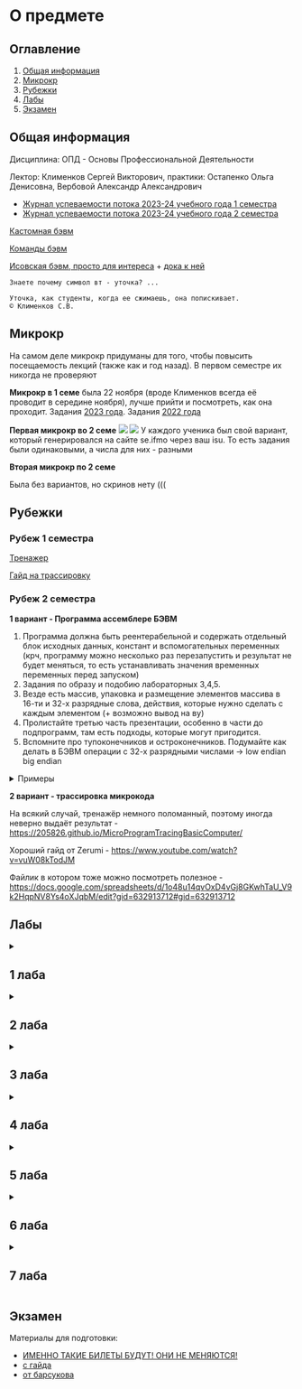 # О предмете

## Оглавление

1. [Общая информация](#info)
2. [Микрокр](#microkr)
3. [Рубежки](#rubez)
4. [Лабы](#labs)
5. [Экзамен](#exam)

## Общая информация <a name="info"></a>

Дисциплина: ОПД - Основы Профессиональной Деятельности

Лектор: Клименков Сергей Викторович, практики: Остапенко Ольга Денисовна, Вербовой Александр Александрович

- [Журнал успеваемости потока 2023-24 учебного года 1 семестра](https://docs.google.com/spreadsheets/d/13S-2iAf4nN32t-FHNJ_jX8qY8gaT1N2PcAmV19g3OMo/edit#gid=1376124505)
- [Журнал успеваемости потока 2023-24 учебного года 2 семестра](https://docs.google.com/spreadsheets/d/1r8d1n3sGhOtqBdFpx-kMUNpaGigBS6X_fC8O7VNI1Jc/edit#gid=881512036)

[Кастомная бэвм](custom.jar)

[Команды бэвм](interpreter.txt)

[Исовская бэвм, просто для интереса](https://github.com/AppLoidx/bcomp-extended) + [дока к ней](books.ifmo.ru/file/pdf/761.pdf)
``` /bevm
Знаете почему символ вт - уточка? ...

Уточка, как студенты, когда ее сжимаешь, она попискивает.
© Клименков С.В.
```
## Микрокр <a name="microkr"></a>

На самом деле микрокр придуманы для того, чтобы повысить посещаемость лекций (также как и год назад). В первом семестре их никогда не проверяют

<b>Микрокр в 1 семе</b> была 22 ноября (вроде Клименков всегда её проводит в середине ноября), лучше прийти и посмотреть, как
она проходит.
Задания [2023 года](https://github.com/petrovviacheslav/myitmo/blob/main/%D0%9E%D0%9F%D0%94/%D0%BC%D0%B8%D0%BA%D1%80%D0%BE%D0%BA%D1%80/1.pdf).
Задания [2022 года](https://github.com/maxbarsukov/itmo/blob/master/1-2%20%D0%BE%D0%BF%D0%B4/%D0%BC%D0%B8%D0%BA%D1%80%D0%BE%D0%BA%D1%80/3/full.pdf)

<b>Первая микрокр во 2 семе</b>
![](https://i.imgur.com/PE16Yzz.png)
![](https://i.imgur.com/vNyTaJc.png)
У каждого ученика был свой вариант, который генерировался на сайте se.ifmo через ваш isu. То есть задания были
одинаковыми, а числа для них - разными

<b>Вторая микрокр по 2 семе</b>

Была без вариантов, но скринов нету (((

## Рубежки <a name="rubez"></a>


### Рубеж 1 семестра
[Тренажер](https://se.ifmo.ru/~s263975/program-tracing/)

[Гайд на трассировку](https://www.youtube.com/watch?v=u2-U5QQYgZw)

### Рубеж 2 семестра

<b>1 вариант - Программа ассемблере БЭВМ</b>
1. Программа должна быть реентерабельной и содержать отдельный блок исходных данных, констант и вспомогательных переменных (крч, программу можно несколько раз перезапустить и результат не будет меняться, то есть устанавливать значения временных переменных перед запуском)
2. Задания по образу и подобию лабораторных 3,4,5.
3. Везде есть массив, упаковка и размещение элементов массива в 16-ти и 32-х разрядные слова, действия, которые нужно сделать с каждым элементом (+ возможно вывод на ву)
4. Пролистайте третью часть презентации, особенно в части до подпрограмм, там есть подходы, которые могут пригодится.
5. Вспомните про тупоконечников и остроконечников. Подумайте как делать в БЭВМ операции с 32-х разрядными числами -> low endian big endian

<details>
<summary>Примеры</summary>

Концептуальное описание того, что надо сделать

```
; работает для n-разрядных чисел, где n <= 16.
ORG 0x100;
ARRAY_PTR: WORD 0x600; адрес начала массива по которому мы проходимся
ARRAY_LEN: WORD 0x1F; длина заданного массива
MULTIPLIER: WORD 0xA; A из F(x) = A*x + B 
CONST: WORD 1046; B из F(x) = A*x + B 
ANS_PTR: WORD 0x400; адрес начала записи массива размапленных 32-битовых чисел
; СЛУЖЕБНЫЕ ПЕРЕМЕННЫЕ
ARRAY_ITER: WORD ?; итератор по заданнаму массиву
MULT_ITER: WORD ?; итератор для умножения
FIRST_WORD: WORD 0x0; первое слово ответа
SECOND_WORD: WORD 0x0; второе слово ответа
FIRST_NUMBER: WORD 0x0; первое слово числа приведенного к 32-битному формату
SECOND_NUMBER: WORD 0x0; второе слово числа приведенного к 32-битному формату

START:
LD ARRAY_LEN; загружаем длину массива
ST ARRAY_ITER; и инициализируем итератор

MAIN_LOOP:
LD (ARRAY_PTR)+; загружаем текущее число
CALL FUNC; вызываем функцию которую размапливаем
LOOP ARRAY_ITER; цикл
JUMP MAIN_LOOP; все еще цикл
HLT; останов если массив кончився

FUNC:

ST FIRST_NUMBER; записываем полученное n-битное число в младшее слово
LD MULTIPLIER; загружаем множитель
ST MULT_ITER; инициализируем итератор
LD FIRST_NUMBER; снова загружаем число чтобы понять какой знак и соответственно его расширить на старшее слово

BMI NEGATIVE; если число положительное то
CLA; записываем нулики
ST SECOND_NUMBER; в старшее слово
JUMP CALC; переходим к вычислению

NEGATIVE: ; если число отрицательное то
CLA; записываем нулики
NOT; инвертируем в единички
ST SECOND_NUMBER; записываем в старшее слово

CALC:
LD FIRST_WORD; загружаем младшее слово ответа
ADD FIRST_NUMBER; прибавляем младшее слово чиселка
ST FIRST_WORD; записываем младшее слово ответа
LD SECOND_WORD; загружаем старшее слово ответа
ADC SECOND_NUMBER; прибавляем старшее слово чиселка и перенос из младшего слова
ST SECOND_WORD; записываем старшее слово ответа
LOOP MULT_ITER; циклимся чтобы умножать
JUMP CALC; все еще циклимся

LD FIRST_WORD; загружаем младшее слово
ADD CONST; прибавляем B
ST FIRST_WORD; записываем младшее слово
LD SECOND_WORD; загружаем старшее слово
ADC #0; прибавляем 0 и С если оно есть
ST SECOND_WORD; записываем старшее слово

LD FIRST_WORD; загружаем младшее слово
ST (ANS_PTR)+; записываем в массив ответов
LD SECOND_WORD; загружаем старшее слово
ST (ANS_PTR)+; записываем в массив ответов
CLA; затираем слова
ST FIRST_WORD; все еще затираем слова
ST SECOND_WORD; не поверите...
RET; выходим из функции
```

---

````
ORG 0x100

ARR_START: WORD $ARR
ARR_END: WORD 0
ARR_LENGTH: WORD 18
SMASK: WORD 0x0020
RES_H: WORD 0x0
RES_L: WORD 0x0

CUR_H: WORD 0x0
CUR_L: WORD 0x0

CUR_ADR: WORD 0x0

START:
CLA
ST RES_H
ST RES_L

LD ARR_START
ST CUR_ADR

ADD ARR_LENGTH
ADD ARR_LENGTH
ST ARR_END

MAIN_LOOP:
LD (CUR_ADR)+
ST CUR_H
LD (CUR_ADR)
ST CUR_L

LD CUR_ADR
DEC
ADD #6
ST CUR_ADR

LD CUR_H
AND SMASK
BZS POS
NEG
OR CUR_H
POS:
ST CUR_H

LD CUR_L
ADD RES_L
ST RES_L
CALL SIGN_CHECK
LD RES_H
ADD CUR_H
LD CUR_ADR
CMP ARR_END
BGE STOP
JUMP MAIN_LOOP
STOP:
HLT

SIGN_CHECK:
LD CUR_L
BMI NEGATIVE
POSITIVE:
LD RES_H
ADC #0
ST RES_H
RET
NEGATIVE:
LD RES_H
ADC #-1
ST RES_H
RET


ORG 0x6D2
ARR:
````
![](https://i.imgur.com/G3ktdDe.jpg)


У меня был очень похожий вариант, я сделал по другому, вот код:
````
я увидел это только спустя 6 месяцев и вообще не помню, что я писал((( кидайте свои программы на гит сразу!
````

Другие коды, которые разбирались до рубежки, то есть ребята сами придумывали задание, а потом реализовывали его (мне это очень помогло подготовиться):

Сначала будет код, потом задание (каждый блок отделил горизонтальной линией)

```
    ORG 0x100
max: WORD 0x0000
firstElementAddress: WORD 0x500
currentElementAddress: WORD 0x0000          ; Переменная, равная firstElementAddress (чтобы сделать программу реентерабельной)
arrayLength: WORD 0x0005
elementsLeft: WORD 0x0000                   ; Переменная, равная elementsLeft (чтобы сделать программу реентерабельной)

    ORG 0x110
Start: CLA
    ST max                                  ; Сброс всех элементов (чтобы сделать программу реентерабельной)
    LD firstElementAddress
    ST currentElementAddress
    LD arrayLength
    ST elementsLeft
    MainLoop: LD (currentElementAddress)+   ; Загружен элемент массива
        CMP max                             ; Сравниваем с максимумом
        BLT Next                            ; Если элеменет < максимума, то переход на следующую итерацию цикла
        ST max                              ; Если оказалось, что элемент >= максимуму, то записать его в максимум
        Next: LOOP elementsLeft
        JUMP MainLoop
HLT


    ORG 0x500
WORD 0x1000
WORD 0x2141
WORD 0xFFFF
WORD 0x9241
WORD 0x5555

```
Эта программа ищет максимальный элемент массива, состоящего из 16-битовых знаковых чисел. Ответ лежит в ячейке 100.

----------

```
sum1: WORD 0
sum2: WORD 0

thingWeSum: WORD 0

summing:
LD thingWeSum
BLT if_neg

ADD sum1
ST sum1
CLA
ADC sum2
ST sum2
JUMP return

if_neg:
ADD sum1
ST sum1
LD #0xFF
ADC sum2
ST sum2
JUMP return

return:
```
32-разрядная сумма

----------

```
ORG 0x10
ArrAddr: WORD 0x300
CurElemAddr: WORD 0
step: WORD 0
arrayIndex: WORD 0
ArrLength: WORD 29
sum1: WORD 0
sum2: WORD 0
TMP: WORD ?

Start:
LD #0
ST sum1
ST sum2
Spin0:
IN 5
AND #0x40
BEQ Spin0
IN 4
ST step

DEC
ST arrayIndex
JUMP Skip

OlegSheyko:
LD arrayIndex
ADD step
ST arrayIndex
Checking:
CMP ArrLength
BMI Skip
HLT
Skip:
LD ArrAddr
ADD arrayIndex
ST CurElemAddr

summing:
LD (CurElemAddr)

ExtendingSign:
ASR
ASR
SXTB
ASL
ASL
ST TMP
LD (CurElemAddr)
AND #0x03
ADD TMP

BLT if_neg

ADD sum1
ST sum1
CLA
ADC sum2
ST sum2
JUMP OlegSheyko

if_neg:
ADD sum1
ST sum1
LD #0xFF
ADC sum2
ST sum2
JUMP OlegSheyko


ORG 0x300
Array:
WORD 0;
WORD 0;
...
WORD 0; 30й элемент

```
Обход массива 10 битных значений с суммированием каждого k-го элемента (ввод k с ВУ2) в 32 битную сумму

----------
```
ORG 0x10
ArrAddr: WORD 0x300
CurElemAddr: WORD 0
step: WORD 0
arrayIndex: WORD 0
ArrLength: WORD 29
sum1: WORD 0
sum2: WORD 0

Start:
LD #0
ST sum1
ST sum2
LD ArrLength ; увеличение границы для проверки индекса
ASL
INC
ST ArrLength
Spin0:
IN 5
AND #0x40
BEQ Spin0
IN 4
ASL ; умножаю шаг на 2
ST step

SUB #2 ; вычитаю 2, чтобы верно обработать первый по порядку k-ый элемент
ST arrayIndex
JUMP Skip

OlegSheyko:
LD arrayIndex
ADD step
ST arrayIndex
Checking:
CMP ArrLength
BMI Skip
HLT
Skip:
LD ArrAddr
ADD arrayIndex
ST CurElemAddr

summing:
LD (CurElemAddr)+

ADD sum1 ; складывание младшего байта
ST sum1

summing2:
LD (CurElemAddr)
ADC #0 ; сложение с битом С, потому что он будет потерян при расширении знака старшего байта
ExtendingSign:
ASL
ASL
ASL
ASL
ASL
ASL
SXTB
ASR
ASR
ASR
ASR
ASR
ASR
ADD sum2
LD CurElemAddr ; возвращение указателя к младшему байту
DEC
ST CurElemAddr
JUMP OlegSheyko


ORG 0x300
Array:
WORD 0;
WORD 0; 1 элемент
WORD 0;
WORD 0; 2 элемент
...
WORD 0;
WORD 0; 30й элемент

```
Обход массива 18 битных значений с суммированием каждого k-го элемента (ввод k с ВУ2) в 32 битную сумму

формат хранения мл_байт_0, ст_байт_0, мл_байт_1, ст_байт_1, ...

----------

````
ORG 0x10
ArrAddr: WORD 0x300
CurElemAddr: WORD 0
flat_dimension: WORD 7 ; размер
linearIndexMaxBorder: WORD 0 ; макс граница линейного индекса
count: WORD ? ; счётчик 
indexI: WORD 0
indexJ: WORD 0
indexJMaxBorder: WORD ? ; фактическая граница для индекса J (т.к храним мл_байт, ст_байт в элементе)
step_i: WORD 3
step_j: WORD 2
step_i_f: WORD ? ; шаг для первого случая
step_j_f: WORD ?
step_j_actual: WORD ? ; шаг для корректного прохода по элементам в строке
indexLinear: WORD 0
sum1: WORD 0
sum2: WORD 0

Start:
CLA
ST sum1
ST sum2
LD step_i
DEC
ST step_i_f
LD step_j
ASL
ST step_j_actual ; фактический шаг это step * 2
SUB #2
ST step_j_f ; но для первого случая step * 2 - 2
LD flat_dimension ; count = 7 = flat_dimension
ST count
ASL
ST indexJMaxBorder; граница у j = 7*2 = 14
LD #0

square: ; расчёт для дальнейшей проверки границ лин.индекса (2*7*7)
ADD flat_dimension ; (=7)
LOOP count ; (count = 7)
JUMP square
ASL
ST linearIndexMaxBorder

calcIndexes_f: ; индексы для первого прохода
LD step_i_f 
ST indexI
LD step_j_f
ST indexJ
JUMP calcLinearIndex

; //////////////////////

OlegSheyko:

calcIndexes: ; добавление шага к индексам (смещение)
LD indexJ
CMP indexJMaxBorder ; сначала проверяем, что мы обошли все элементы в строке (j)
BPL inc_i
ADD step_j_actual ; если нет, то добавляем шаг
ST indexJ
JUMP calcLinearIndex

inc_i: ; иначе ставим в позицию для первого случая !!!
LD step_j_f 
ST indexJ

LD indexI ; увеличиваем i
ADD step_i
ST indexI

checking: ; проверка что i не вышел за границы 
LD indexI
CMP flat_dimension
BMI calcLinearIndex
HLT


; //////////////////////

calcLinearIndex: ; короче тут типа линейный индекс вычисляется как 7*i + j
CLA
ST linearIndex
LD indexI
BEQ add_j

add_i:
LD linearIndex
ADD flat_dimension
ST linearIndex

LD indexI
DEC
ST indexI
BNE add_i

ASL
ST linearIndex

add_j:
LD linearIndex
ADD indexJ
ST linearIndex
CMP linearIndexMaxBorder ; проверка чтобы он не вышел за границы
BMI elemFinder
HLT

; //////////////////////

elemFinder: ; представляем двумерный массив как единую строку и смещаемся по ней
LD ArrAddr
ADD linearIndex
ST CurElemAddr

; //////////////////////

summing:
LD (CurElemAddr)+

checkingMultiplicity: 
ROR
BCS return
ROR
BCS return
ROL
ROL

ADD sum1 ; складывание младшего байта
ST sum1

summing2:
LD (CurElemAddr)
ADC #0 ; сложение с битом С, потому что он будет потерян при расширении знака старшего байта
ExtendingSign:
ASL
ASL
ASL
ASL
SXTB
ASR
ASR
ASR
ASR
ADD sum2
return:
LD CurElemAddr ; возвращение указателя к младшему байту
DEC
ST CurElemAddr
JUMP OlegSheyko

; //////////////////////

ORG 0x300
Array:
WORD 0;   i = 0, j = 0
WORD 0;
...
WORD 0;   i = 0, j = 13
WORD 0;

WORD 0;   i = 1, j = 0
WORD 0;
...
WORD 0;   i = 1, j = 13
WORD 0;
````
Суммирование каждого элемента двумерного массива размерностью [7][7] с индексом i с шагом 3, индексом j с шагом 2 и при условии, что элемент кратен 4, состоящего из 20-разрядных элементов, с формированием 32-разрядного результата

Формат хранения элементов в массиве: мл_байты_0; ст_байты_0; мл_байты_1; ст_байты_1; ...

----------
```
    ORG 0x20
ARR_LENGTH:    WORD ?  ; Длина вводимого массива
CURR_ELEM:    WORD 0  ; Текущий элемент
ELEMS_LEFT:    WORD ?  ; Сколько элементов осталось (счетчик цикла)
SUM_0_15:    WORD 0  ; Результат/сумма (младшие 2 байта)
SUM_16_31:    WORD 0  ; Результат/сумма (старшие 2 байта)
INDEX_CHECK:    WORD 0  ; Счетчик, который обнуляется каждый k-ый индекс (для суммы k-ых элементов)
INDEX_INDENT:  WORD ?  ; k - число, которому кратны индексы суммируемых элементов
COMPARISON_MASK:  WORD 0x2000 ; Маска для проверки знака 14-ти разрядного числа
NEGATIVE_MASK:  WORD 0xC000 ; Маска для очищения "мусора" в старших разрядах и получения отрицательного числа
POSITIVE_MASK:  WORD 0x1FFF  ; Маска для очищения "мусора" в старших разрядах и получения положительного числа

START:  CLA    ; Загружаем исходные данные в обновляемые ячейки и обнуляем ячейки результата
  ST $SUM_0_15
  ST $SUM_16_31
  LD $ARR_LENGTH
  ST $ELEMS_LEFT

MAIN_LOOP:  CLA    ; Основной цикл программы
  ST $CURR_ELEM  ; Обнуляем ячейку с предыдущим считанным элементом
  CALL WORD_INPUT  ; Вызов подпрограммы ввода числа
  LD $INDEX_CHECK  ; Проверка на равенство счетчика числу k
  INC
  CMP $INDEX_INDENT
  BEQ FUNCTION  ; Если счетчик равен k - переходим к функции суммирования
  ST $INDEX_CHECK  ; Иначе - сохраняем новое значение счетчика и продолжаем цикл
LOOP_END:  LOOP ELEMS_LEFT
  JUMP MAIN_LOOP
  HLT

WORD_INPUT:      ; Подпрограмма для ввода числа с ВУ-2 (сначала старший байт, затем младший)
SPIN_LOOP_1:  IN 5    ; Спин-луп
  AND #0x40
  BEQ SPIN_LOOP_1
  IN 4    ; Ввод старшего байта
  SWAB
  ST $CURR_ELEM
SPIN_LOOP_2:  IN 5    ; Спин-луп
  AND #0x40
  BEQ SPIN_LOOP_2
  IN 4    ; Ввод младшего байта
  ADD $CURR_ELEM
  ST $CURR_ELEM
  RET

FUNCTION:  CLA
  ST $INDEX_CHECK  ; Обнуляем счетчик элементов
  LD $CURR_ELEM  ; Загружаем только что считанный элемент
  AND $COMPARISON_MASK  ; Проверяем знак числа с помощью маски и переходим к нужной подфункции суммирования
  BEQ POS_ELEM
  JUMP NEG_ELEM

POS_ELEM:  LD $CURR_ELEM  ; Подфункция для суммирования с положительным числом
  AND $POSITIVE_MASK
  ADD $SUM_0_15
  ST $SUM_0_15
  CLA
  ADC $SUM_16_31
  ST $SUM_16_31
  JUMP LOOP_END

NEG_ELEM:  LD $CURR_ELEM  ; Подфункция для суммирования с отрицательным числом
  OR $NEGATIVE_MASK
  ADD $SUM_0_15
  ST $SUM_0_15
  LD #0xFF
  ADC $SUM_16_31
  ST $SUM_16_31
  JUMP LOOP_END

```
Суммирование каждого k-ого элемента массива в 32-ух разрядную сумму, вводимого с ВУ-2. Элементы — 14-ти разрядные числа

</details>


<b>2 вариант - трассировка микрокода</b>

На всякий случай, тренажёр немного поломанный, поэтому иногда неверно выдаёт результат - https://205826.github.io/MicroProgramTracingBasicComputer/

Хороший гайд от Zerumi - https://www.youtube.com/watch?v=vuW08kTodJM

Файлик в котором тоже можно посмотреть полезное - https://docs.google.com/spreadsheets/d/1o48u14qvOxD4vGj8GKwhTaU_V9k2HqpNV8Ys4oXJqbM/edit?gid=632913712#gid=632913712

## Лабы <a name="labs"></a>


<details>
<summary><h2>1 лаба</h2></summary>

Первая лаба по ОПД - можно сказать самая первая крупная проблема, с которой вы столкнётесь, как только поступите на ВТ.
Остальные лабы (в 1 семестре) по другим предметам значительно легче.
Скорее всего вы сдадите эту лабу только тогда, когда практик решит, что достаточно помучал вас (обычно это происходит в
конце октября - начале ноября).
В принципе можно установить Linux, как вторую ОС или подсистему, ну или пользуйтесь виртуалкой (VirtualBox / VMware),
так как вы замучаетесь отрабатывать команды на helios'е.

Годные курсы на степике, которые помогут изучить команды (их очень много) + опции, - [первый](https://stepik.org/course/548/syllabus) и [второй](https://stepik.org/course/762/syllabus). Если у вас
мало времени, то проходите только второй.

Небольшие мануалы для сдачи:

- [Неплохая теория для сдачи от знакомого](https://docs.google.com/document/d/19otD1kkqn4YImn4nDXEeJ2ycgZoWlZ9C/edit)
- [Ещё один гугл док (прям с нуля)](https://docs.google.com/document/d/1XZ7bkOy13lZGQ0-5w4AaAFLb610I_oCZKR_OsyIkvao/)
- [Дополнение к предыдущему](https://docs.google.com/document/d/1Bc6oI4yNCBIUSL9HYmv4jfmCJZzMQJRaJLEnP4KGhTY/)

</details>
<details>
<summary><h2>2 лаба</h2></summary>
[Лучший видос для кристального понимания](https://www.youtube.com/watch?v=5DXYGx7RtZY)

### Пояснение про ОДЗ:

Когда ты складываешь знаковые числа в БЭВМ, если ты решишь сложить 2 числа одного знака (давай для удобства возьмем положительные числа), то ты ограничен тем, что сумма будет в промежутке от 0 (!!) до 2^15 - 1 (только 15 разрядов). Ты обязан гарантировать для корректности суммы, что X + Y < 2^15 - 1, при условии, что X > 0; Y > 0.
Это самое точное ОДЗ, которое ты можешь получить для случая, когда X и Y положительные, но тут есть проблема -- в неравенстве 2 неизвестных. Но! Если ты сложишь 2 числа с разными знаками, то какими бы они не были (буквально), переполнения никогда в этом случае не возникнет, поскольку результат точно попадает в ограничение 16-разрядной сетки (у тебя считай будет вычитание, а результат вычитания всегда меньше уменьшаемого, которое само по себе ограничено 15 разрядами)

Поэтому самое точное ОДЗ здесь будет следующее: X > 0; Y < 0 || X < 0; Y > 0. Еще раз: переполнение невозможно при сложении разнознаковых чисел

С этим знанием в презентации поделили на 3 разных случая. Чтобы точно не возникало переполнения (X + Y &le; 2^15 - 1), ограничили X и Y вплоть до 2^14 - 1. И действительно, максимальная сумма X + Y, если ограничить сверху до 2^14 - 1 будет 2*(2^14 - 1) = 2^15 - 2 < 2^15 - 1 (мы гарантируем, что переполнения не возникнет)
Таким образом, мы перешли от сложно задаваемого ОДЗ в X + Y &le; 2^15 - 1 ко вполне себе приемлимой системе: X &le; 2^14 - 1, Y &le; 2^14 - 1

Дальше, понимая, что если складывать числа разных знаков, переполнения не возникает, дополним это очень сильно ограниченное ОДЗ следующими 2мя случаями:
Мы не покрываем X первым случаем в промежутке от 2^14 до 2^15 - 1. В этом случае Y может быть любым отрицательным числом -> Y < 0

И аналогично для Y. Аналогично для отрицательных чисел

Самое главное, что отсюда стоит усвоить, это точное ОДЗ, которое покрывает все случаи: X + Y &le; 2^15 - 1
Для отрицательных чисел я не писал, но оно будет X + Y &ge; -2^15. Разнознаковые числа складываются без ограничений 

Но написанное выше не является адекватно написанным ОДЗ, поэтому мы изворачиваемся, возможно упуская некоторые случаи, при которых программа тоже работала бы корректно, но это сделано в целях того, чтобы пользователь мог пользоваться программой, мог заранее для себя понять, корректно ли она отработает при его значениях.

Не всегда X и Y придумываются совместно друг с другом. Часто приходится иметь дело с тем, что на данном этапе времени нам дано только X, и мы должны понимать, оно валидно, или нет. Поэтому одз X + Y &le; 2^15 - 1 это плохое одз


Мануал:

- [Про основное расписано](https://docs.google.com/document/d/1uIEith7IyBjr1Ml_8ONNz5hXl6lLQfBaHNtGxB_ksww/edit)

</details>
<details>
<summary><h2>3 лаба</h2></summary>

Ничего особо сложного нет, можно сделать свою лабу ~~по аналогии с каким-то другим отчётом с чьего-то гита~~. Также
почитайте в методичке про адресацию и потактовое исполнение команд loop и jump

Мануал:

- [Лучше читать здесь](https://docs.google.com/document/d/1ibxWGHrGqzumBXy3c-ye6oFcl5KJKDzT_ZZbq8nSPpU/edit)

</details>

<details>
<summary><h2>4 лаба</h2></summary>

У вас отдельно есть функция (идёт после -----), команды в которой вы должны раскодировать, и основная прога, которая применяет эту функцию на некоторый набор чисел, типо f(x) + f(y) - f(z-1)

блять потом допишу

</details>

<details>
<summary><h2>5 лаба</h2></summary>

блять потом допишу

</details>

<details>
<summary><h2>6 лаба</h2></summary>

блять потом допишу

</details>

<details>
<summary><h2>7 лаба</h2></summary>

блять потом допишу

</details>

## Экзамен <a name="exam"></a>

Материалы для подготовки:
- [ИМЕННО ТАКИЕ БИЛЕТЫ БУДУТ! ОНИ НЕ МЕНЯЮТСЯ!](https://i.imgur.com/nvfO5L3.jpg)
- [с гайда](https://github.com/Imtjl/1st-year-guide/blob/main/OPD/%D0%91%D0%B8%D0%BB%D0%B5%D1%82%D1%8B_%D1%8D%D0%BA%D0%B7%D0%B0%D0%BC%D0%B5%D0%BD_2.docx)
- [от барсукова](https://github.com/maxbarsukov/itmo/blob/master/1-2%20%D0%BE%D0%BF%D0%B4/%D1%8D%D0%BA%D0%B7%D0%B0%D0%BC%D0%B5%D0%BD/%D0%91%D0%B8%D0%BB%D0%B5%D1%82%D1%8B%D0%AD%D0%BA%D0%B7%D0%B0%D0%BC%D0%B5%D0%BD%D0%9E%D0%9F%D0%94.pdf)
